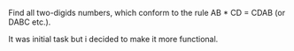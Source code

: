 Find all two-digids numbers, which conform to the rule AB * CD = CDAB (or DABC etc.).

It was initial task but i decided to make it more functional.